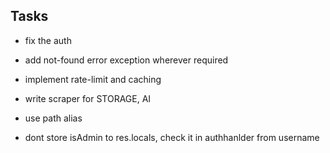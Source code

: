 ## Tasks

-   fix the auth
-   add not-found error exception wherever required

-   implement rate-limit and caching

-   write scraper for STORAGE, AI
-   use path alias
-   dont store isAdmin to res.locals, check it in authhanlder from username
